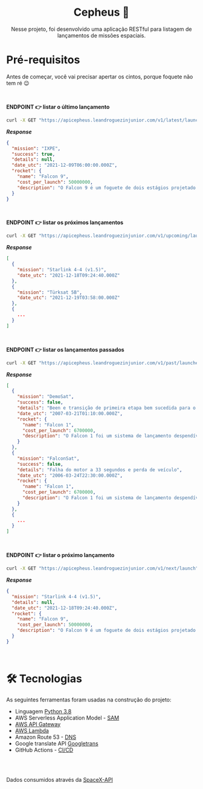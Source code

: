 <h1 align="center">Cepheus 🚀 </h1>

<p align="center">Nesse projeto, foi desenvolvido uma aplicação RESTful para listagem de lançamentos de missões espaciais.</p>

<h1>Pré-requisitos</h1>

Antes de começar, você vai precisar apertar os cintos, porque foquete não tem ré 😉

<br>

<strong>ENDPOINT 👉 listar o último lançamento</strong>

```bash
curl -X GET "https://apicepheus.leandroguezinjunior.com/v1/latest/launch"
```

**_Response_**

```json
{
  "mission": "IXPE",
  "success": true,
  "details": null,
  "date_utc": "2021-12-09T06:00:00.000Z",
  "rocket": {
    "name": "Falcon 9",
    "cost_per_launch": 50000000,
    "description": "O Falcon 9 é um foguete de dois estágios projetado e fabricado pela SpaceX para o transporte confiável e seguro de satélites e a espaçonave de dragão em órbita."
  }
}
```

<br>

<strong>ENDPOINT 👉 listar os próximos lançamentos</strong>

```bash
curl -X GET "https://apicepheus.leandroguezinjunior.com/v1/upcoming/launches"
```

**_Response_**

```json
[
  {
    "mission": "Starlink 4-4 (v1.5)",
    "date_utc": "2021-12-18T09:24:40.000Z"
  },
  {
    "mission": "Türksat 5B",
    "date_utc": "2021-12-19T03:58:00.000Z"
  },
  {
    ...
  }
]
```

<br>

<strong>ENDPOINT 👉 listar os lançamentos passados</strong>

```bash
curl -X GET "https://apicepheus.leandroguezinjunior.com/v1/past/launches"
```

**_Response_**

```json
[
  {
    "mission": "DemoSat",
    "success": false,
    "details": "Been e transição de primeira etapa bem sucedida para o segundo estágio, máxima altitude 289 km, desligamento de motor prematuro em T + 7 min 30 s, não conseguiu alcançar órbita, não conseguiu recuperar o primeiro estágio",
    "date_utc": "2007-03-21T01:10:00.000Z",
    "rocket": {
      "name": "Falcon 1",
      "cost_per_launch": 6700000,
      "description": "O Falcon 1 foi um sistema de lançamento despendível desenvolvido e fabricado pela SpaceX durante 2006-2009.Em 28 de setembro de 2008, o Falcon 1 tornou-se o primeiro veículo de lançamento de combustível líquido desenvolvido de forma privada para ir em órbita ao redor da Terra."
    }
  },
  {
    "mission": "FalconSat",
    "success": false,
    "details": "Falha do motor a 33 segundos e perda de veículo",
    "date_utc": "2006-03-24T22:30:00.000Z",
    "rocket": {
      "name": "Falcon 1",
      "cost_per_launch": 6700000,
      "description": "O Falcon 1 foi um sistema de lançamento despendível desenvolvido e fabricado pela SpaceX durante 2006-2009.Em 28 de setembro de 2008, o Falcon 1 tornou-se o primeiro veículo de lançamento de combustível líquido desenvolvido de forma privada para ir em órbita ao redor da Terra."
    }
  },
  {
    ...
  }
]
```

<br>

<strong>ENDPOINT 👉 listar o próximo lançamento</strong>

```bash
curl -X GET "https://apicepheus.leandroguezinjunior.com/v1/next/launch"
```

**_Response_**

```json
{
  "mission": "Starlink 4-4 (v1.5)",
  "details": null,
  "date_utc": "2021-12-18T09:24:40.000Z",
  "rocket": {
    "name": "Falcon 9",
    "cost_per_launch": 50000000,
    "description": "O Falcon 9 é um foguete de dois estágios projetado e fabricado pela SpaceX para o transporte confiável e seguro de satélites e a espaçonave de dragão em órbita."
  }
}
```

<br>

<h1>🛠 Tecnologias</h1>

As seguintes ferramentas foram usadas na construção do projeto:

- Linguagem [Python 3.8](https://www.python.org/)
- AWS Serverless Application Model - [SAM](https://aws.amazon.com/serverless/sam/)
- [AWS API Gateway](https://aws.amazon.com/pt/api-gateway/)
- [AWS Lambda](https://aws.amazon.com/pt/lambda/)
- Amazon Route 53 - [DNS](https://aws.amazon.com/pt/route53/)
- Google translate API [Googletrans](https://py-googletrans.readthedocs.io/en/latest/)
- GitHub Actions - [CI/CD](https://github.com/features/actions)


<br>
<br>

Dados consumidos através da [SpaceX-API](https://github.com/r-spacex/SpaceX-API/tree/master/docs#rspacex-api-docs)
